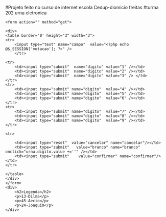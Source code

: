 #Projeto feito no curso de internet escola Cedup-diomicio freitas
#turma 202
urna eletronica

<?php
session_start();

$visor=@$_GET['digito'];
$_SESSION['votacao'] = @$_SESSION['votacao'] . $visor ;
$contbranco=null;
$contnulo=null;

if(((@$_GET['campo']==13) || (@$_GET['campo']==45) || (@$_GET['campo']==24)) && (@$_GET['confirmar']=='confirmar') ){
	$voto = $_SESSION['votacao'];
	$arquivo= "urna.txt";
	$conteudo ="-".$voto;
	$abertura=fopen("$arquivo","a+");
	$gravacao=fwrite($abertura, $conteudo);
	fseek($abertura,0);
	$leitura=fread($abertura,filesize($arquivo));
	fclose($abertura);
	echo $leitura;
	unset ($_SESSION['votacao']);
}else if((@$_GET['campo']=='') && (@$_GET['confirmar']=='confirmar')){
	$contbranco = @$_SESSION['branco'] + 1;
	$_SESSION['branco'] = $contbranco;
	$arquivo= "branco.txt";
	$conteudo = $contbranco;
	$abertura=fopen("$arquivo","w");
	$gravacao=fwrite($abertura, $conteudo);
	fseek($abertura,0);
	$leitura=fread($abertura,filesize($arquivo));
	fclose($abertura);
	unset ($_SESSION['votacao']);
}else if(((@$_GET['campo']!=13) || (@$_GET['campo']!=45) || (@$_GET['campo']!=24)) && (@$_GET['confirmar']=='confirmar') ){
	$contnulo = @$_SESSION['digito'] +1;
	$_SESSION['digito'] = $contnulo;
	$arquivo= "nulo.txt";
	$conteudo =$contnulo;
	$abertura=fopen("$arquivo","w");
	$gravacao=fwrite($abertura, $conteudo);
	fseek($abertura,0);
	$leitura=fread($abertura,filesize($arquivo));
	fclose($abertura);
	unset ($_SESSION['votacao']);
}
?>
<!DOCTYPE HTML>
<html lang="en-US">
<head>
	<meta charset="UTF-8">
	<title></title>
</head>
<body>
	
	<form action="" method="get">
	
	<div>
	<table border='0' height="3" width="3">
	<tr>
		<input type="text" name="campo"  value="<?php echo @$_SESSION['votacao']; ?>" />
		</tr>
	
	<tr>
		<td><input type="submit"  name="digito" value="1" /></td>
		<td><input type="submit"  name="digito" value="2" /></td>
		<td><input type="submit"  name="digito" value="3" /> </td>
	</tr>
	<tr>
		<td><input type="submit" name="digito"  value="4" /></td>
		<td><input type="submit" name="digito"  value="5" /></td>
		<td><input type="submit" name="digito"  value="6" /></td>
	</tr>
	<tr>
		<td><input type="submit" name="digito"  value="7" /></td>
		<td><input type="submit" name="digito"  value="8" /></td>
		<td><input type="submit" name="digito"  value="9" /></td>
	</tr>
	
	<tr>
	
		<td><input type="reset"  value="cancelar" name="cancelar"/></td>
		<td><input type="submit"   value="branco" name="branco" onclick="urna.digito.value +=''" /></td>
		<td><input type="submit"    value="confirmar" name="confirmar"/></td>
	</tr>
	
	</table>
	</div>
	</form>
	<div> 
		<h2>Legenda</h2>
		<p>13-Dilma</p>
		<p>45-Aecio</p>
		<p>24-Joaquim</p>
	</div>

</body>
</html>

